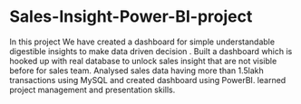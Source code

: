 # Sales-Insight-Power-BI-project
In this project We have created a dashboard for simple understandable digestible insights to make data driven decision .
Built a dashboard which is hooked up with real database to unlock sales insight that are not visible before for sales
team.
Analysed sales data having more than 1.5lakh transactions using MySQL and created dashboard using PowerBI.
learned project management and presentation skills.
